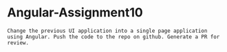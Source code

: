# Angular-Assignment10
	Change the previous UI application into a single page application using Angular. Push the code to the repo on github. Generate a PR for review.
  
 
